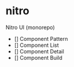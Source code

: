 # nitro
Nitro UI (monorepo)


- [] Component Pattern
- [] Component List
- [] Component Detail
- [] Component Build
